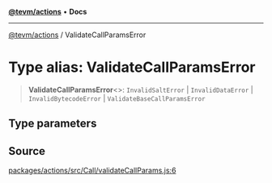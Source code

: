 [**@tevm/actions**](../README.md) • **Docs**

***

[@tevm/actions](../globals.md) / ValidateCallParamsError

# Type alias: ValidateCallParamsError

> **ValidateCallParamsError**\<\>: `InvalidSaltError` \| `InvalidDataError` \| `InvalidBytecodeError` \| `ValidateBaseCallParamsError`

## Type parameters

## Source

[packages/actions/src/Call/validateCallParams.js:6](https://github.com/evmts/tevm-monorepo/blob/main/packages/actions/src/Call/validateCallParams.js#L6)
